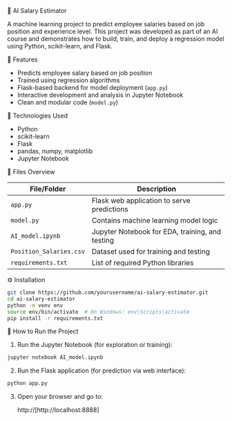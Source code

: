 🤖 AI Salary Estimator

A machine learning project to predict employee salaries based on job position and experience level. This project was developed as part of an AI course and demonstrates how to build, train, and deploy a regression model using Python, scikit-learn, and Flask.


📌 Features

- Predicts employee salary based on job position
- Trained using regression algorithms
- Flask-based backend for model deployment (`app.py`)
- Interactive development and analysis in Jupyter Notebook
- Clean and modular code (`model.py`)


🧠 Technologies Used

- Python
- scikit-learn
- Flask
- pandas, numpy, matplotlib
- Jupyter Notebook


📂 Files Overview

| File/Folder             | Description                                        |
|-------------------------|----------------------------------------------------|
| `app.py`                | Flask web application to serve predictions         |
| `model.py`              | Contains machine learning model logic              |
| `AI_model.ipynb`        | Jupyter Notebook for EDA, training, and testing    |
| `Position_Salaries.csv` | Dataset used for training and testing              |
| `requirements.txt`      | List of required Python libraries                  |


⚙️ Installation

```bash
git clone https://github.com/yourusername/ai-salary-estimator.git
cd ai-salary-estimator
python -m venv env
source env/bin/activate  # On Windows: env\Scripts\activate
pip install -r requirements.txt

```

🚀 How to Run the Project

1. Run the Jupyter Notebook (for exploration or training):

```bash
jupyter notebook AI_model.ipynb

```

2. Run the Flask application (for prediction via web interface):
   
```bash
python app.py

```

3. Open your browser and go to:
   
   http://[http://localhost:8888]




